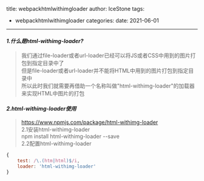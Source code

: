 title: webpackhtmlwithimgloader
author: IceStone 
tags: 
  - webpackhtmlwithimgloader
categories: 
date: 2021-06-01
---
#### *1.什么是html-withimg-loader?*  
> 我们通过file-loader或者url-loader已经可以将JS或者CSS中用到的图片打包到指定目录中了  
但是file-loader或者url-loader并不能将HTML中用到的图片打包到指定目录中  
所以此时我们就需要再借助一个名称叫做"html-withimg-loader"的加载器来实现HTML中图片的打包  

#### *2.html-withimg-loader使用*  
> https://www.npmjs.com/package/html-withimg-loader  
2.1安装html-withimg-loader  
npm install html-withimg-loader --save  
2.2配置html-withimg-loader  
```javascript
{
    test: /\.(htm|html)$/i,
    loader: 'html-withimg-loader'
}
```
